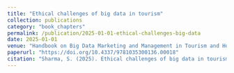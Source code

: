 ```yaml
---
title: "Ethical challenges of big data in tourism"
collection: publications
category: "book_chapters"
permalink: /publication/2025-01-01-ethical-challenges-big-data
date: 2025-01-01
venue: "Handbook on Big Data Marketing and Management in Tourism and Hospitality, Edward Elgar Publishing"
paperurl: "https://doi.org/10.4337/9781035300136.00018"
citation: "Sharma, S. (2025). Ethical challenges of big data in tourism. In Handbook on Big Data Marketing and Management in Tourism and Hospitality (pp. 232–250). Edward Elgar Publishing."
---
```

